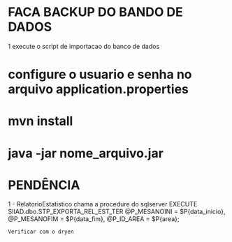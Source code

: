 # FACA BACKUP DO BANDO DE DADOS
1 execute o script de importacao do banco de dados

# configure o usuario e senha no arquivo application.properties

# mvn install

# java -jar nome_arquivo.jar

# PENDÊNCIA 
1 - RelatorioEstatistico 
	chama a procedure do sqlserver 
	EXECUTE SIIAD.dbo.STP_EXPORTA_REL_EST_TER
		@P_MESANOINI = $P{data_inicio},
		@P_MESANOFIM = $P{data_fim},
		@P_ID_AREA = $P{area};
		
	Verificar com o dryen
	
	
